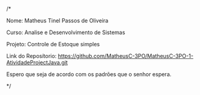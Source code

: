 /*

Nome: Matheus Tinel Passos de Oliveira

Curso: Analise e Desenvolvimento de Sistemas

Projeto: Controle de Estoque simples

Link do Reposítorio: https://github.com/MatheusC-3PO/MatheusC-3PO-1-AtividadeProjectJava.git

Espero que seja de acordo com os padrões que o senhor espera.

*/
